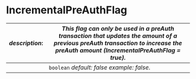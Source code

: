 
# IncrementalPreAuthFlag

| *description*:   | *This flag can only be used in a preAuth transaction that updates the amount of a previous preAuth transaction to increase the preAuth amount (IncrementalPreAuthFlag = true).*|
|----|----|
|    |  ``` boolean ```  *default: false  example: false*.|  

